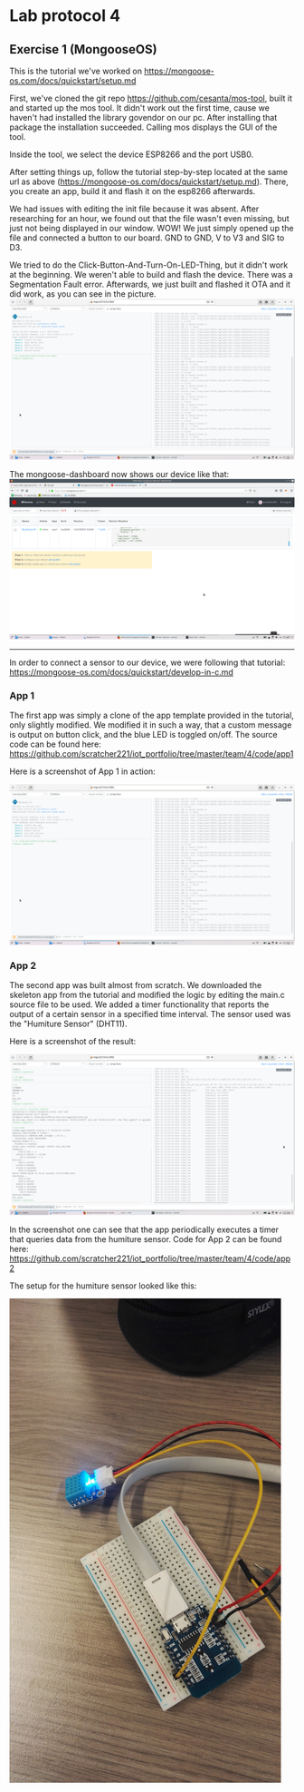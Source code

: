 # Lab protocol 4

## Exercise 1 (MongooseOS)

This is the tutorial we've worked on https://mongoose-os.com/docs/quickstart/setup.md

First, we've cloned the git repo https://github.com/cesanta/mos-tool, built it and started up the mos tool.
It didn't work out the first time, cause we haven't had installed the library govendor on our pc. After installing that package the installation succeeded.
Calling mos displays the GUI of the tool.

Inside the tool, we select the device ESP8266 and the port USB0.

After setting things up, follow the tutorial step-by-step located at the same url as above (https://mongoose-os.com/docs/quickstart/setup.md). 
There, you create an app, build it and flash it on the esp8266 afterwards.

We had issues with editing the init file because it was absent. After researching for an hour, we found out that the file wasn't even missing, but just not being displayed in our window. WOW!
We just simply opened up the file and connected a button to our board. GND to GND, V to V3 and SIG to D3.

We tried to do the Click-Button-And-Turn-On-LED-Thing, but it didn't work at the beginning. We weren't able to build and flash the device. There was a Segmentation Fault error.
Afterwards, we just built and flashed it OTA and it did work, as you can see in the picture.
![mongoose_os](https://github.com/scratcher221/iot_portfolio/blob/master/team/4/images/mongoose_os_altered_firmware.png)

The mongoose-dashboard now shows our device like that:
![mongoose_dashboard](https://github.com/scratcher221/iot_portfolio/blob/master/team/4/images/mongoose_dashboard.png)

---

In order to connect a sensor to our device, we were following that tutorial: https://mongoose-os.com/docs/quickstart/develop-in-c.md

### App 1

The first app was simply a clone of the app template provided in the tutorial, only slightly modified. We modified it in such a way, that a custom message is output on button click, and the blue LED is toggled on/off. The source code can be found here: https://github.com/scratcher221/iot_portfolio/tree/master/team/4/code/app1

Here is a screenshot of App 1 in action:

![mongoose-app1](https://github.com/scratcher221/iot_portfolio/blob/master/team/4/images/mongoose_os_altered_firmware.png)

### App 2

The second app was built almost from scratch. We downloaded the skeleton app from the tutorial and modified the logic by editing the main.c source file to be used. We added a timer functionality that reports the output of a certain sensor in a specified time interval. The sensor used was the "Humiture Sensor" (DHT11).

Here is a screenshot of the result:

![mongoose-humidity-log](https://github.com/scratcher221/iot_portfolio/blob/master/team/4/images/mongoose_os_humidity_log.png)

In the screenshot one can see that the app periodically executes a timer that queries data from the humiture sensor.
Code for App 2 can be found here: https://github.com/scratcher221/iot_portfolio/tree/master/team/4/code/app2

The setup for the humiture sensor looked like this:

![humiture-sensor-setup](https://github.com/scratcher221/iot_portfolio/blob/master/team/4/images/humidity_sensor_setup.jpg)
